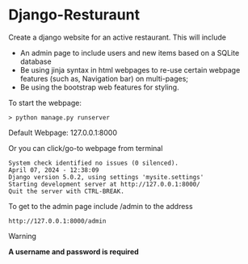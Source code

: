 # Django-Resturaunt

Create a django website for an active restaurant. This will include 
- An admin page to include users and new items based on a SQLite database
- Be using jinja syntax in html webpages to re-use certain webpage features (such as, Navigation bar) on multi-pages; 
- Be using the bootstrap web features for styling.

To start the webpage:
```
> python manage.py runserver
```

Default Webpage: 127.0.0.1:8000

Or you can click/go-to webpage from terminal

```
System check identified no issues (0 silenced).
April 07, 2024 - 12:38:09
Django version 5.0.2, using settings 'mysite.settings'
Starting development server at http://127.0.0.1:8000/
Quit the server with CTRL-BREAK.
```

To get to the admin page include /admin to the address

```
http://127.0.0.1:8000/admin
```
> [!WARNING]
> **A username and password is required**


